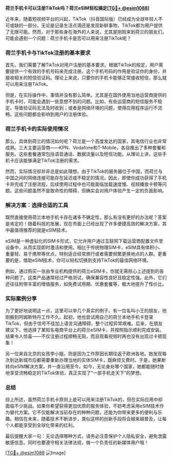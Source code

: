 **荷兰手机卡可以注册TikTok吗？荷兰eSIM轻松搞定[[TG💪+ @esim1088](https://t.me/s/esim1088)]**

近年来，随着短视频平台的兴起，TikTok（抖音国际版）已经成为全球年轻人不可或缺的一部分。无论是记录生活点滴还是发现新鲜事物，TikTok都为用户提供了无限可能。然而，对于那些身在海外的人来说，尤其是刚刚来到荷兰的朋友们，可能会遇到一个问题：荷兰手机卡是否可以用来注册TikTok呢？

### 荷兰手机卡与TikTok注册的基本要求

首先，我们需要了解TikTok对用户注册的基本要求。根据TikTok的规定，用户需要提供一个有效的手机号码来完成注册。这个手机号码的作用是验证你的身份，并接收相关的短信验证码。理论上来说，只要你的手机卡能够正常接收短信，那么就可以用来注册TikTok。

但是，在实际操作中，事情并没有那么简单。尤其是在国外使用当地运营商提供的手机卡时，可能会遇到一些意想不到的问题。比如，有些运营商的短信服务不稳定，导致验证码无法及时收到；或者是网络环境的问题，使得应用程序运行不流畅。这些问题都会影响到用户的注册体验。

### 荷兰手机卡的实际使用情况

那么，具体到荷兰的情况如何呢？荷兰是一个高度发达的国家，其电信行业也非常成熟。三大主要运营商——KPN、Vodafone和T-Mobile，各自推出了多种套餐和服务。这些套餐通常包括语音通话、数据流量以及短信功能。从理论上讲，这些手机卡应该能够满足TikTok注册的需求。

然而，实际情况却并非总是如此理想。由于TikTok的服务器位于中国，而荷兰与中国之间的网络连接可能存在延迟或不稳定的情况。因此，即使你成功获得了手机卡并完成了注册流程，后续使用过程中也可能面临加载速度慢、视频播放卡顿等问题。这些问题虽然不是致命性的障碍，但确实会对用户体验产生一定的负面影响。

### 解决方案：选择合适的工具

既然直接使用荷兰本地手机卡存在诸多不确定性，那么有没有更好的办法呢？答案是肯定的！随着科技的发展，现在市面上已经出现了许多便捷高效的解决方案，其中最值得推荐的就是eSIM技术。

eSIM是一种虚拟化的SIM卡形式，它允许用户通过互联网下载运营商配置文件至设备中，从而实现即时激活和使用。相比于传统物理SIM卡，eSIM具有体积小、重量轻、易于携带等优点，特别适合经常旅行或者需要频繁更换地点的人群。更重要的是，借助eSIM技术，你可以轻松切换到支持TikTok的最佳网络环境。

例如，通过购买一张由专业机构提供的荷兰eSIM卡，你就无需担心上述提到的各种问题了。这类产品通常经过严格测试，确保兼容性良好且稳定性强。此外，它们还往往附带丰富的增值服务，如免费试用期、优惠套餐等，极大地提升了性价比。

### 实际案例分享

为了更好地说明这一点，这里可以举几个真实的例子。有一位名叫小王的朋友，他刚搬到阿姆斯特丹工作不久。起初，他也尝试用自己的荷兰本地手机卡登录TikTok，但由于信号不佳加上语言沟通障碍，整个过程异常艰难。后来，在朋友建议下，他选择了某知名电商平台上的荷兰eSIM卡，并按照指示顺利完成安装。结果令人惊喜——不仅注册过程顺畅无阻，而且观看视频时再也没有出现过卡顿现象！

另一位来自北京的女孩李小姐，则是因为工作原因长期往返于欧洲各地。她发现每次到达新城市后都需要重新办理当地的实体SIM卡，既麻烦又费时。于是，她果断转向eSIM解决方案，并一直沿用至今。如今，无论身处哪个国家，她都能随时随地享受流畅稳定的TikTok体验，真正实现了“一部手机走天下”的梦想。

### 总结

综上所述，虽然荷兰手机卡原则上是可以用来注册TikTok的，但在实际应用中却面临不少挑战。如果你希望获得更加优质的服务体验，不妨考虑采用eSIM技术作为替代方案。它不仅能解决当前存在的种种问题，还能为你带来更多的便利与乐趣。相信在未来，随着技术不断进步，类似这样的创新手段将会越来越普及，让每个人都能享受到全球化带来的红利。

最后提醒大家一句：无论选择哪种方式，请务必注意保护个人隐私安全，避免泄露敏感信息。同时也要遵守相关法律法规，做一个负责任的新媒体用户哦！

[[TG💪+ @esim1088](https://t.me/s/esim1088) ![Image](https://i.postimg.cc/4NQfJmqS/Snipaste-2025-05-13-00-14-12.png)]